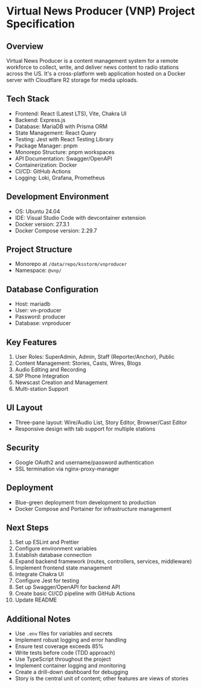 # Virtual News Producer (VNP) Project Specification

## Overview
Virtual News Producer is a content management system for a remote workforce to collect, write, and deliver news content to radio stations across the US. It's a cross-platform web application hosted on a Docker server with Cloudflare R2 storage for media uploads.

## Tech Stack
- Frontend: React (Latest LTS), Vite, Chakra UI
- Backend: Express.js
- Database: MariaDB with Prisma ORM
- State Management: React Query
- Testing: Jest with React Testing Library
- Package Manager: pnpm
- Monorepo Structure: pnpm workspaces
- API Documentation: Swagger/OpenAPI
- Containerization: Docker
- CI/CD: GitHub Actions
- Logging: Loki, Grafana, Prometheus

## Development Environment
- OS: Ubuntu 24.04
- IDE: Visual Studio Code with devcontainer extension
- Docker version: 27.3.1
- Docker Compose version: 2.29.7

## Project Structure
- Monorepo at `/data/repo/ksstorm/vnproducer`
- Namespace: `@vnp/`

## Database Configuration
- Host: mariadb
- User: vn-producer
- Password: producer
- Database: vnproducer

## Key Features
1. User Roles: SuperAdmin, Admin, Staff (Reporter/Anchor), Public
2. Content Management: Stories, Casts, Wires, Blogs
3. Audio Editing and Recording
4. SIP Phone Integration
5. Newscast Creation and Management
6. Multi-station Support

## UI Layout
- Three-pane layout: Wire/Audio List, Story Editor, Browser/Cast Editor
- Responsive design with tab support for multiple stations

## Security
- Google OAuth2 and username/password authentication
- SSL termination via nginx-proxy-manager

## Deployment
- Blue-green deployment from development to production
- Docker Compose and Portainer for infrastructure management

## Next Steps
1. Set up ESLint and Prettier
2. Configure environment variables
3. Establish database connection
4. Expand backend framework (routes, controllers, services, middleware)
5. Implement frontend state management
6. Integrate Chakra UI
7. Configure Jest for testing
8. Set up Swagger/OpenAPI for backend API
9. Create basic CI/CD pipeline with GitHub Actions
10. Update README

## Additional Notes
- Use `.env` files for variables and secrets
- Implement robust logging and error handling
- Ensure test coverage exceeds 85%
- Write tests before code (TDD approach)
- Use TypeScript throughout the project
- Implement container logging and monitoring
- Create a drill-down dashboard for debugging
- Story is the central unit of content; other features are views of stories
